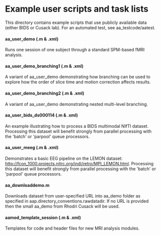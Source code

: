 # Example user scripts and task lists
This directory contains example scripts that use publicly available data (either BIDS or Cusack lab). For an automated test, see aa_testcode/aatest.

#### aa_user_demo (.m & .xml)
Runs one session of one subject through a standard SPM-based fMRI analysis.

#### aa_user_demo_branching1 (.m & .xml)
A variant of aa_user_demo demonstrating how branching can be used to explore how the order of slice time and motion correction affects results.

#### aa_user_demo_branching2 (.m & .xml)
A variant of aa_user_demo demonstrating  nested multi-level branching.

#### aa_user_bids_ds000114 (.m & .xml)
An example illustrating how to process a BIDS multimodal NIfTI dataset. Processing this dataset will benefit strongly from parallel processing with the 'batch' or 'parpool' queue processors.

#### aa_user_meeg (.m & .xml)
Demonstrates a basic EEG pipeline on the LEMON dataset: http://fcon_1000.projects.nitrc.org/indi/retro/MPI_LEMON.html. Processing this dataset will benefit strongly from parallel processing with the 'batch' or 'parpool' queue processors.

#### aa_downloaddemo.m
 Downloads dataset from user-specified URL into aa_demo folder as specified in  aap.directory_conventions.rawdatadir. If no URL is provided then the small aa_demo from Rhodri Cusack will be used.

#### aamod_template_session (.m & .xml)
 Templates for code and header files for new MRI analysis modules.
